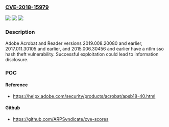 ### [CVE-2018-15979](https://cve.mitre.org/cgi-bin/cvename.cgi?name=CVE-2018-15979)
![](https://img.shields.io/static/v1?label=Product&message=Adobe%20Acrobat%20and%20Reader&color=blue)
![](https://img.shields.io/static/v1?label=Version&message=2019.008.20080%20and%20earlier%2C%202017.011.30105%20and%20earlier%2C%20and%202015.006.30456%20and%20earlier%20versions%20&color=brightgreen)
![](https://img.shields.io/static/v1?label=Vulnerability&message=NTLM%20SSO%20hash%20theft&color=brightgreen)

### Description

Adobe Acrobat and Reader versions 2019.008.20080 and earlier, 2017.011.30105 and earlier, and 2015.006.30456 and earlier have a ntlm sso hash theft vulnerability. Successful exploitation could lead to information disclosure.

### POC

#### Reference
- https://helpx.adobe.com/security/products/acrobat/apsb18-40.html

#### Github
- https://github.com/ARPSyndicate/cve-scores

